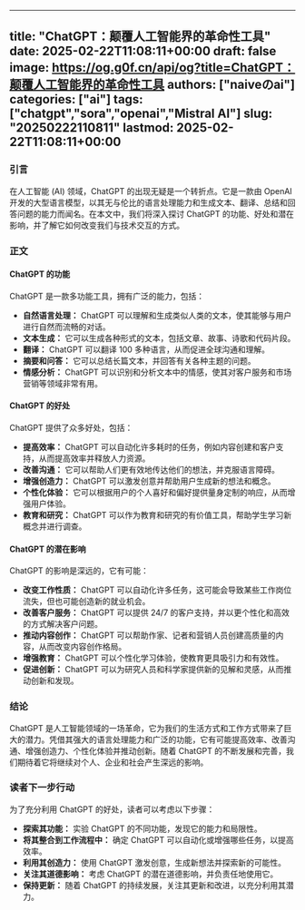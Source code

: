 
---
title: "ChatGPT：颠覆人工智能界的革命性工具"
date: 2025-02-22T11:08:11+00:00
draft: false
image: https://og.g0f.cn/api/og?title=ChatGPT：颠覆人工智能界的革命性工具
authors: ["naiveのai"]
categories: ["ai"]
tags: ["chatgpt","sora","openai","Mistral AI"]
slug: "20250222110811"
lastmod: 2025-02-22T11:08:11+00:00
---
### 引言

在人工智能 (AI) 领域，ChatGPT 的出现无疑是一个转折点。它是一款由 OpenAI 开发的大型语言模型，以其无与伦比的语言处理能力和生成文本、翻译、总结和回答问题的能力而闻名。在本文中，我们将深入探讨 ChatGPT 的功能、好处和潜在影响，并了解它如何改变我们与技术交互的方式。

### 正文

#### ChatGPT 的功能

ChatGPT 是一款多功能工具，拥有广泛的能力，包括：

- **自然语言处理：** ChatGPT 可以理解和生成类似人类的文本，使其能够与用户进行自然而流畅的对话。
- **文本生成：** 它可以生成各种形式的文本，包括文章、故事、诗歌和代码片段。
- **翻译：** ChatGPT 可以翻译 100 多种语言，从而促进全球沟通和理解。
- **摘要和问答：** 它可以总结长篇文本，并回答有关各种主题的问题。
- **情感分析：** ChatGPT 可以识别和分析文本中的情感，使其对客户服务和市场营销等领域非常有用。

#### ChatGPT 的好处

ChatGPT 提供了众多好处，包括：

- **提高效率：** ChatGPT 可以自动化许多耗时的任务，例如内容创建和客户支持，从而提高效率并释放人力资源。
- **改善沟通：** 它可以帮助人们更有效地传达他们的想法，并克服语言障碍。
- **增强创造力：** ChatGPT 可以激发创意并帮助用户生成新的想法和概念。
- **个性化体验：** 它可以根据用户的个人喜好和偏好提供量身定制的响应，从而增强用户体验。
- **教育和研究：** ChatGPT 可以作为教育和研究的有价值工具，帮助学生学习新概念并进行调查。

#### ChatGPT 的潜在影响

ChatGPT 的影响是深远的，它有可能：

- **改变工作性质：** ChatGPT 可以自动化许多任务，这可能会导致某些工作岗位流失，但也可能创造新的就业机会。
- **改善客户服务：** ChatGPT 可以提供 24/7 的客户支持，并以更个性化和高效的方式解决客户问题。
- **推动内容创作：** ChatGPT 可以帮助作家、记者和营销人员创建高质量的内容，从而改变内容创作格局。
- **增强教育：** ChatGPT 可以个性化学习体验，使教育更具吸引力和有效性。
- **促进创新：** ChatGPT 可以为研究人员和科学家提供新的见解和灵感，从而推动创新和发现。

### 结论

ChatGPT 是人工智能领域的一场革命，它为我们的生活方式和工作方式带来了巨大的潜力。凭借其强大的语言处理能力和广泛的功能，它有可能提高效率、改善沟通、增强创造力、个性化体验并推动创新。随着 ChatGPT 的不断发展和完善，我们期待着它将继续对个人、企业和社会产生深远的影响。

### 读者下一步行动

为了充分利用 ChatGPT 的好处，读者可以考虑以下步骤：

- **探索其功能：** 实验 ChatGPT 的不同功能，发现它的能力和局限性。
- **将其整合到工作流程中：** 确定 ChatGPT 可以自动化或增强哪些任务，以提高效率。
- **利用其创造力：** 使用 ChatGPT 激发创意，生成新想法并探索新的可能性。
- **关注其道德影响：** 考虑 ChatGPT 的潜在道德影响，并负责任地使用它。
- **保持更新：** 随着 ChatGPT 的持续发展，关注其更新和改进，以充分利用其潜力。